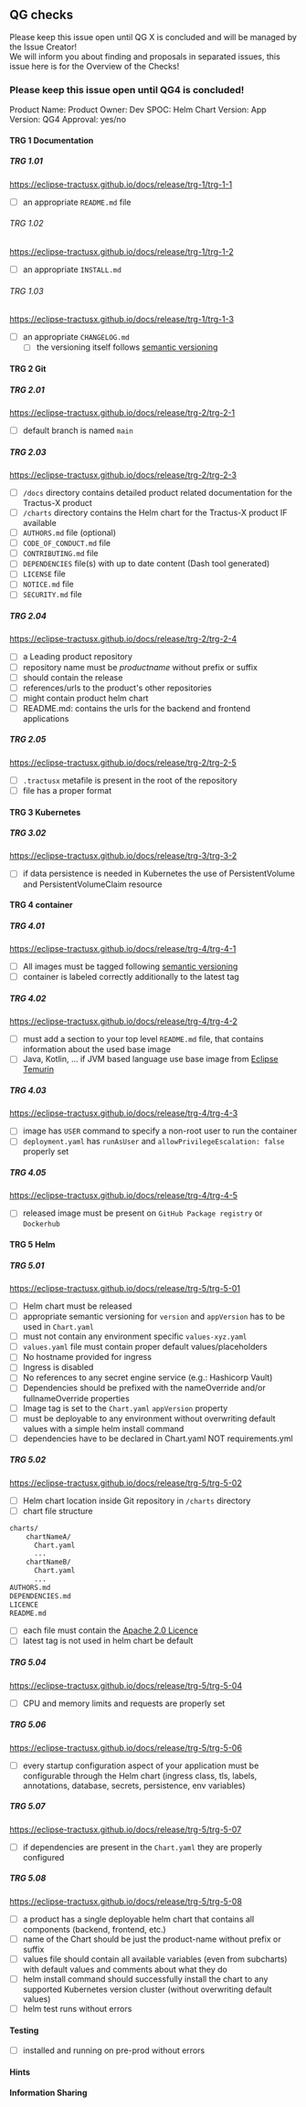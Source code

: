 ## QG checks
Please keep this issue open until QG X is concluded and will be managed by the Issue Creator!  
We will inform you about finding and proposals in separated issues, this issue here is for the Overview of the Checks!

### Please keep this issue open until QG4 is concluded!

Product Name:
Product Owner:
Dev SPOC:
Helm Chart Version:
App Version:
QG4 Approval: yes/no

#### TRG 1 Documentation
##### TRG 1.01
https://eclipse-tractusx.github.io/docs/release/trg-1/trg-1-1
- [ ] an appropriate `README.md` file
###### TRG 1.02
https://eclipse-tractusx.github.io/docs/release/trg-1/trg-1-2
- [ ] an appropriate `INSTALL.md`
###### TRG 1.03
https://eclipse-tractusx.github.io/docs/release/trg-1/trg-1-3
- [ ] an appropriate `CHANGELOG.md`
    - [ ] the versioning itself follows [semantic versioning](https://semver.org/)
#### TRG 2 Git
##### TRG 2.01
https://eclipse-tractusx.github.io/docs/release/trg-2/trg-2-1
- [ ] default branch is named `main`
##### TRG 2.03
https://eclipse-tractusx.github.io/docs/release/trg-2/trg-2-3
- [ ] `/docs` directory contains detailed product related documentation for the Tractus-X product
- [ ] `/charts` directory contains the Helm chart for the Tractus-X product IF available
- [ ] `AUTHORS.md` file (optional)
- [ ] `CODE_OF_CONDUCT.md` file
- [ ] `CONTRIBUTING.md` file
- [ ] `DEPENDENCIES` file(s) with up to date content (Dash tool generated)
- [ ] `LICENSE` file
- [ ] `NOTICE.md` file
- [ ] `SECURITY.md` file
##### TRG 2.04
https://eclipse-tractusx.github.io/docs/release/trg-2/trg-2-4
- [ ] a Leading product repository
- [ ] repository name must be _productname_ without prefix or suffix
- [ ] should contain the release
- [ ] references/urls to the product's other repositories
- [ ] might contain product helm chart
- [ ] README.md: contains the urls for the backend and frontend applications
##### TRG 2.05
https://eclipse-tractusx.github.io/docs/release/trg-2/trg-2-5
- [ ] `.tractusx` metafile is present in the root of the repository
- [ ] file has a proper format
#### TRG 3 Kubernetes
##### TRG 3.02
https://eclipse-tractusx.github.io/docs/release/trg-3/trg-3-2
- [ ] if data persistence is needed in Kubernetes the use of PersistentVolume and PersistentVolumeClaim resource
#### TRG 4 container
##### TRG 4.01
https://eclipse-tractusx.github.io/docs/release/trg-4/trg-4-1
- [ ] All images must be tagged following [semantic versioning](https://semver.org/)
- [ ] container is labeled correctly additionally to the latest tag
##### TRG 4.02
https://eclipse-tractusx.github.io/docs/release/trg-4/trg-4-2
- [ ] must add a section to your top level `README.md` file, that contains information about the used base image
- [ ] Java, Kotlin, ... if JVM based language use base image from [Eclipse Temurin](https://hub.docker.com/_/eclipse-temurin)
##### TRG 4.03
https://eclipse-tractusx.github.io/docs/release/trg-4/trg-4-3
- [ ] image has `USER` command to specify a non-root user to run the container
- [ ] `deployment.yaml` has `runAsUser` and `allowPrivilegeEscalation: false` properly set
##### TRG 4.05
https://eclipse-tractusx.github.io/docs/release/trg-4/trg-4-5
- [ ] released image must be present on `GitHub Package registry` or `Dockerhub`
#### TRG 5 Helm
##### TRG 5.01
https://eclipse-tractusx.github.io/docs/release/trg-5/trg-5-01
- [ ] Helm chart must be released
- [ ] appropriate semantic versioning for `version` and `appVersion` has to be used in `Chart.yaml`
- [ ] must not contain any environment specific `values-xyz.yaml`
- [ ] `values.yaml` file must contain proper default values/placeholders
- [ ] No hostname provided for ingress
- [ ] Ingress is disabled
- [ ] No references to any secret engine service (e.g.: Hashicorp Vault)
- [ ] Dependencies should be prefixed with the nameOverride and/or fullnameOverride properties
- [ ] Image tag is set to the `Chart.yaml` `appVersion` property
- [ ] must be deployable to any environment without overwriting default values with a simple helm install command
- [ ] dependencies have to be declared in Chart.yaml NOT requirements.yml
##### TRG 5.02
https://eclipse-tractusx.github.io/docs/release/trg-5/trg-5-02
- [ ] Helm chart location inside Git repository in `/charts` directory
- [ ] chart file structure
``` markdown
charts/ 
    chartNameA/
      Chart.yaml
      ... 
    chartNameB/
      Chart.yaml
      ...
AUTHORS.md 
DEPENDENCIES.md 
LICENCE 
README.md 
```
- [ ] each file must contain the [Apache 2.0 Licence](https://github.com/catenax-ng/foss-example/blob/main/general/LICENSE)
- [ ] latest tag is not used in helm chart be default
##### TRG 5.04
https://eclipse-tractusx.github.io/docs/release/trg-5/trg-5-04
- [ ] CPU and memory limits and requests are properly set
##### TRG 5.06
https://eclipse-tractusx.github.io/docs/release/trg-5/trg-5-06
- [ ] every startup configuration aspect of your application must be configurable through the Helm chart (ingress class, tls, labels, annotations, database, secrets, persistence, env variables)
##### TRG 5.07
https://eclipse-tractusx.github.io/docs/release/trg-5/trg-5-07
- [ ] if dependencies are present in the `Chart.yaml` they are properly configured
##### TRG 5.08
https://eclipse-tractusx.github.io/docs/release/trg-5/trg-5-08
- [ ] a product has a single deployable helm chart that contains all components (backend, frontend, etc.)
- [ ] name of the Chart should be just the product-name without prefix or suffix
- [ ] values file should contain all available variables (even from subcharts) with default values and comments about what they do
- [ ] helm install command should successfully install the chart to any supported Kubernetes version cluster (without overwriting default values)
- [ ] helm test runs without errors

#### Testing
- [ ] installed and running on pre-prod without errors

#### Hints

#### Information Sharing
